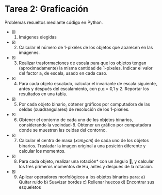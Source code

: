 # Tarea 2: Graficación

Problemas resueltos mediante código en Python.

- [x] 1. Imágenes elegidas
- [x] 2. Calcular el número de 1-pixeles de los objetos que aparecen en las imágenes. 
- [x] 3. Realizar trasformaciones de escala para que los objetos tengan (aproximadamente) la misma cantidad de 1-pixeles. Indicar el valor del factor a, de escala, usado en cada caso.
- [x] 4. Para cada objeto escalado, calcular el invariante de escala siguiente, antes y después del escalamiento, con p,q = 0,1 y 2. Reportar los resultados en una tabla.
- [x] 5. Por cada objeto binario, obtener gráficos por computadora de las celdas (cuadrangulares) de resolución de los 1-pixeles.
- [x] 6. Obtener el contorno de cada uno de los objetos binarios, considerando la vecindad-8. Obtener un gráfico por computadora donde se muestren las celdas del contorno.
- [x] 7. Calcular el centro de masa (𝑥𝑐𝑚,𝑦𝑐𝑚) de cada uno de los objetos binarios. Trasladar la imagen original a una posición diferente y calcular los momentos.
- [x] 8. Para cada objeto, realizar una rotación* con un ángulo , y calcular los tres primeros momentos de Hu, antes y después de la rotación.
- [x] 9. Aplicar operadores morfológicos a los objetos binarios para:
a) Quitar ruido 
b) Suavizar bordes 
c) Rellenar huecos 
d) Encontrar sus esqueletos